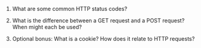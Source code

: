 1. What are some common HTTP status codes?


2. What is the difference between a GET request and a POST request? When might each be used?


3. Optional bonus: What is a cookie? How does it relate to HTTP requests?


